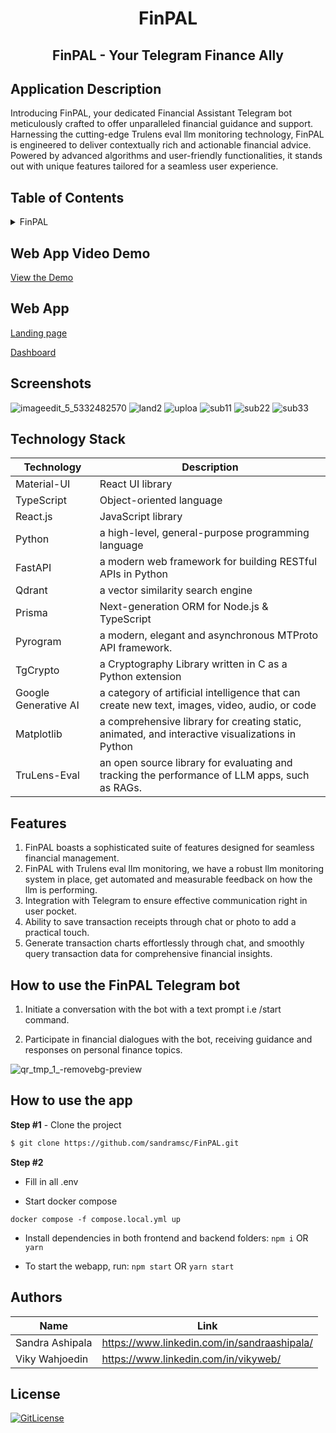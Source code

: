 <!-- PROJECT TITLE -->
  <h1 align="center">FinPAL</h1>
 <h2 2 align="center">
   FinPAL - Your Telegram Finance Ally
    <br />
    </h2>

## Application Description

Introducing FinPAL, your dedicated Financial Assistant Telegram bot meticulously crafted to offer unparalleled financial guidance and support. Harnessing the cutting-edge Trulens eval llm monitoring technology, FinPAL is engineered to deliver contextually rich and actionable financial advice. Powered by advanced algorithms and user-friendly functionalities, it stands out with unique features tailored for a seamless user experience.

## Table of Contents

<details>
<summary>FinPAL</summary>

- [Application Description](#application-description)
- [Table of Contents](#table-of-contents)
- [Project Demo](#demo)
- [Screenshots](#screenshots)
- [Technology Stack](#technology-stack)
- [Features](#features)
- [Collaborators](#collaborators)
- [References](#references)
- [License](#license)

</details>

## Web App Video Demo

[View the Demo](https://youtu.be/3UixUZVxh6U)

## Web App

[Landing page](https://finpallandingpage.vercel.app/)

[Dashboard](https://finpaldash.vercel.app/dashboard/user_id/test/start_date/20230101/end_date/20231212)

## Screenshots

![imageedit_5_5332482570](https://github.com/sandramsc/FinPAL/assets/19821445/02888c94-44e2-44de-929a-743d5c6a0871)
![land2](https://github.com/sandramsc/FinPAL/assets/19821445/8e95b172-7fdf-4d56-beb2-8efbc7903d48)
![uploa](https://github.com/sandramsc/FinPAL/assets/19821445/729e52e5-796a-49d5-8b5e-b42cdfcf9d25)
![sub11](https://github.com/sandramsc/FinPAL/assets/19821445/1028af3b-7a60-4e77-9f84-92c131c55200)
![sub22](https://github.com/sandramsc/FinPAL/assets/19821445/66b51c38-64c3-49b9-aae5-66906711e063)
![sub33](https://github.com/sandramsc/FinPAL/assets/19821445/82f2c756-0919-450c-82c2-8523e5099277)
## Technology Stack

| Technology  | Description              |
| ----------- | ------------------------ |
| Material-UI | React UI library         |
| TypeScript  | Object-oriented language |
| React.js    | JavaScript library       |
| Python      | a high-level, general-purpose programming language             |
| FastAPI | a modern web framework for building RESTful APIs in Python        |
| Qdrant  | a vector similarity search engine |
| Prisma    | Next-generation ORM for Node.js & TypeScript      |
| Pyrogram      | a modern, elegant and asynchronous MTProto API framework.              |
| TgCrypto | a Cryptography Library written in C as a Python extension         |
| Google Generative AI    | a category of artificial intelligence that can create new text, images, video, audio, or code       |
| Matplotlib      | a comprehensive library for creating static, animated, and interactive visualizations in Python              |
| TruLens-Eval | an open source library for evaluating and tracking the performance of LLM apps, such as RAGs.        |


## Features

1. FinPAL boasts a sophisticated suite of features designed for seamless financial management.
2. FinPAL with Trulens eval llm monitoring, we have a robust llm monitoring system in place, get automated and measurable feedback on how the llm is performing.
3. Integration with Telegram to ensure effective communication right in user pocket.
4. Ability to save transaction receipts through chat or photo to add a practical touch. 
5. Generate transaction charts effortlessly through chat, and smoothly query transaction data for comprehensive financial insights.

## How to use the FinPAL Telegram bot

1. Initiate a conversation with the bot with a text prompt i.e /start  command.

2. Participate in financial dialogues with the bot, receiving guidance and responses on personal finance topics.


![qr_tmp_1_-removebg-preview](https://github.com/sandramsc/sandramsc/assets/19821445/78d4e721-8960-4f1a-bbbb-7f6c821821a8)



## How to use the app

**Step #1** - Clone the project

```bash
$ git clone https://github.com/sandramsc/FinPAL.git
```

**Step #2**

- Fill in all .env

- Start docker compose

```
docker compose -f compose.local.yml up
```

- Install dependencies in both frontend and backend folders: `npm i` OR `yarn`

- To start the webapp, run: `npm start` OR `yarn start`

## Authors

| Name            | Link                                        |
| --------------- | ------------------------------------------- |
| Sandra Ashipala | https://www.linkedin.com/in/sandraashipala/ |
| Viky Wahjoedin  | https://www.linkedin.com/in/vikyweb/        |

## License

[![GitLicense](https://img.shields.io/badge/License-MIT-lime.svg)](https://github.com/sandramsc/FinPAL/blob/master/LICENSE.md)
